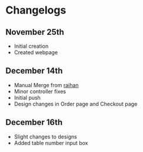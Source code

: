 # Changelogs
## November 25th
- Initial creation
- Created webpage

## December 14th
- Manual Merge from [raihan](https://github.com/Linkachus17/makanan-app/tree/raihan)
- Minor controller fixes
- Initial push
- Design changes in Order page and Checkout page

## December 16th
- Slight changes to designs
- Added table number input box
